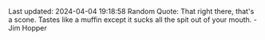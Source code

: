 Last updated: 2024-04-04 19:18:58
Random Quote: That right there, that's a scone. Tastes like a muffin except it sucks all the spit out of your mouth. - Jim Hopper